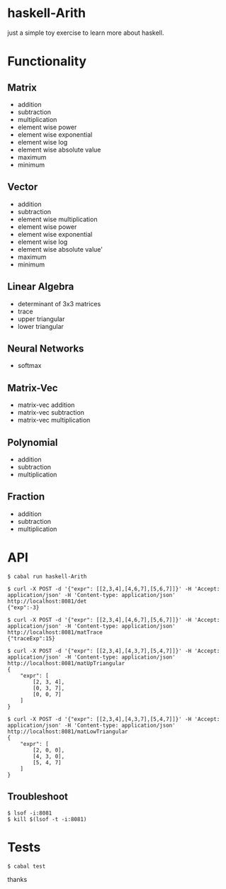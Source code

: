 # haskell-Arith
just a simple toy exercise to learn more about haskell.

# Functionality

## Matrix
- addition
- subtraction
- multiplication
- element wise power
- element wise exponential
- element wise log
- element wise absolute value
- maximum
- minimum

## Vector
- addition
- subtraction
- element wise multiplication
- element wise power
- element wise exponential
- element wise log
- element wise absolute value'
- maximum
- minimum

## Linear Algebra
- determinant of 3x3 matrices
- trace 
- upper triangular
- lower triangular

## Neural Networks
- softmax

## Matrix-Vec
- matrix-vec addition
- matrix-vec subtraction
- matrix-vec multiplication

## Polynomial
- addition
- subtraction
- multiplication
  
## Fraction
- addition
- subtraction
- multiplication

# API
```
$ cabal run haskell-Arith

$ curl -X POST -d '{"expr": [[2,3,4],[4,6,7],[5,6,7]]}' -H 'Accept: application/json' -H 'Content-type: application/json' http://localhost:8081/det
{"exp":-3}

$ curl -X POST -d '{"expr": [[2,3,4],[4,6,7],[5,6,7]]}' -H 'Accept: application/json' -H 'Content-type: application/json' http://localhost:8081/matTrace
{"traceExp":15}

$ curl -X POST -d '{"expr": [[2,3,4],[4,3,7],[5,4,7]]}' -H 'Accept: application/json' -H 'Content-type: application/json' http://localhost:8081/matUpTriangular
{
    "expr": [
        [2, 3, 4],
        [0, 3, 7],
        [0, 0, 7]
    ]
}

$ curl -X POST -d '{"expr": [[2,3,4],[4,3,7],[5,4,7]]}' -H 'Accept: application/json' -H 'Content-type: application/json' http://localhost:8081/matLowTriangular
{
    "expr": [
        [2, 0, 0],
        [4, 3, 0],
        [5, 4, 7]
    ]
}
```
## Troubleshoot
```
$ lsof -i:8081
$ kill $(lsof -t -i:8081)
```
# Tests
```
$ cabal test
```

thanks
